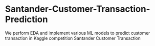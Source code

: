 # Santander-Customer-Transaction-Prediction
We perform EDA and implement various ML models to predict customer transaction in Kaggle competition Santander Customer Transaction

